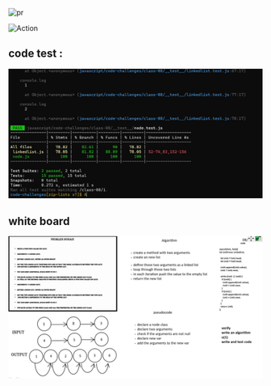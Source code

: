![pr](https://github.com/MAMOUN-kamal-alshisani/data-structures-and-algorithms/pull/8)

![Action](https://github.com/MAMOUN-kamal-alshisani/data-structures-and-algorithms/action)

## code test :

![](class-08.jpg)

## white board
![](challenge-8.jpg)



